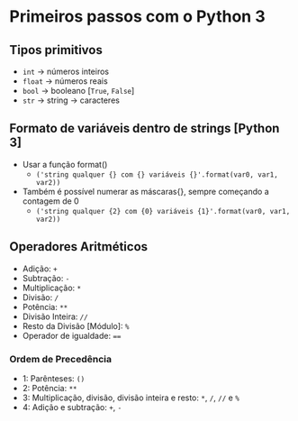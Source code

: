 # Primeiros passos com o Python 3

## Tipos primitivos

- `int` -> números inteiros
- `float` -> números reais
- `bool` -> booleano [`True`, `False`]
- `str` -> string -> caracteres

## Formato de variáveis dentro de strings [Python 3]

- Usar a função format()
    - `('string qualquer {} com {} variáveis {}'.format(var0, var1, var2))`
- Também é possível numerar as máscaras{}, sempre começando a contagem de 0
    -  `('string qualquer {2} com {0} variáveis {1}'.format(var0, var1, var2))`

## Operadores Aritméticos

- Adição: *`+`*
- Subtração: *`-`*
- Multiplicação: *`*`*
- Divisão: *`/`*
- Potência: *`**`*
- Divisão Inteira: *`//`*
- Resto da Divisão [Módulo]: *`%`*
- Operador de igualdade: *`==`*

### Ordem de Precedência

- 1: Parênteses: `()`
- 2: Potência: `**`
- 3: Multiplicação, divisão, divisão inteira e resto: `*`, `/`, `//` e `%`
- 4: Adição e subtração: `+`, `-`
